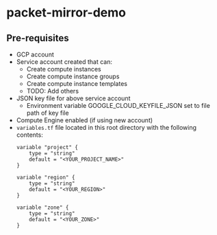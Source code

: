 # packet-mirror-demo

## Pre-requisites

- GCP account
- Service account created that can:
    - Create compute instances
    - Create compute instance groups
    - Create compute instance templates
    - TODO: Add others
- JSON key file for above service account
    - Environment variable GOOGLE_CLOUD_KEYFILE_JSON set to file path of key file
- Compute Engine enabled (if using new account)
- `variables.tf` file located in this root directory with the following contents:
    ```
    variable "project" {
        type = "string"
        default = "<YOUR_PROJECT_NAME>"
    }
    
    variable "region" {
        type = "string"
        default = "<YOUR_REGION>"
    }
    
    variable "zone" {
        type = "string"
        default = "<YOUR_ZONE>"
    }
    ```